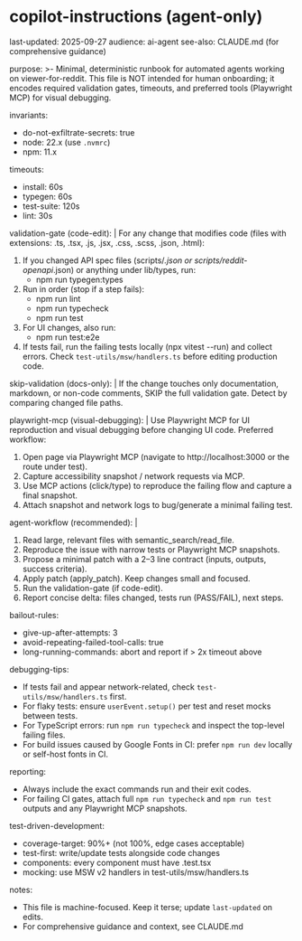 <!-- AGENT-ONLY: concise machine-readable runbook for automated agents -->

# copilot-instructions (agent-only)

last-updated: 2025-09-27
audience: ai-agent
see-also: CLAUDE.md (for comprehensive guidance)

purpose: >-
Minimal, deterministic runbook for automated agents working on viewer-for-reddit.
This file is NOT intended for human onboarding; it encodes required validation
gates, timeouts, and preferred tools (Playwright MCP) for visual debugging.

invariants:

- do-not-exfiltrate-secrets: true
- node: 22.x (use `.nvmrc`)
- npm: 11.x

timeouts:

- install: 60s
- typegen: 60s
- test-suite: 120s
- lint: 30s

validation-gate (code-edit): |
For any change that modifies code (files with extensions: .ts, .tsx, .js, .jsx, .css, .scss, .json, .html):

1. If you changed API spec files (scripts/_.json or scripts/reddit-openapi_.json) or anything under lib/types, run:
   - npm run typegen:types
2. Run in order (stop if a step fails):
   - npm run lint
   - npm run typecheck
   - npm run test
3. For UI changes, also run:
   - npm run test:e2e
4. If tests fail, run the failing tests locally (npx vitest <path> --run) and collect errors. Check `test-utils/msw/handlers.ts` before editing production code.

skip-validation (docs-only): |
If the change touches only documentation, markdown, or non-code comments, SKIP the full validation gate. Detect by comparing changed file paths.

playwright-mcp (visual-debugging): |
Use Playwright MCP for UI reproduction and visual debugging before changing UI code. Preferred workflow:

1. Open page via Playwright MCP (navigate to http://localhost:3000 or the route under test).
2. Capture accessibility snapshot / network requests via MCP.
3. Use MCP actions (click/type) to reproduce the failing flow and capture a final snapshot.
4. Attach snapshot and network logs to bug/generate a minimal failing test.

agent-workflow (recommended): |

1. Read large, relevant files with semantic_search/read_file.
2. Reproduce the issue with narrow tests or Playwright MCP snapshots.
3. Propose a minimal patch with a 2–3 line contract (inputs, outputs, success criteria).
4. Apply patch (apply_patch). Keep changes small and focused.
5. Run the validation-gate (if code-edit).
6. Report concise delta: files changed, tests run (PASS/FAIL), next steps.

bailout-rules:

- give-up-after-attempts: 3
- avoid-repeating-failed-tool-calls: true
- long-running-commands: abort and report if > 2x timeout above

debugging-tips:

- If tests fail and appear network-related, check `test-utils/msw/handlers.ts` first.
- For flaky tests: ensure `userEvent.setup()` per test and reset mocks between tests.
- For TypeScript errors: run `npm run typecheck` and inspect the top-level failing files.
- For build issues caused by Google Fonts in CI: prefer `npm run dev` locally or self-host fonts in CI.

reporting:

- Always include the exact commands run and their exit codes.
- For failing CI gates, attach full `npm run typecheck` and `npm run test` outputs and any Playwright MCP snapshots.

test-driven-development:

- coverage-target: 90%+ (not 100%, edge cases acceptable)
- test-first: write/update tests alongside code changes
- components: every component must have .test.tsx
- mocking: use MSW v2 handlers in test-utils/msw/handlers.ts

notes:

- This file is machine-focused. Keep it terse; update `last-updated` on edits.
- For comprehensive guidance and context, see CLAUDE.md
